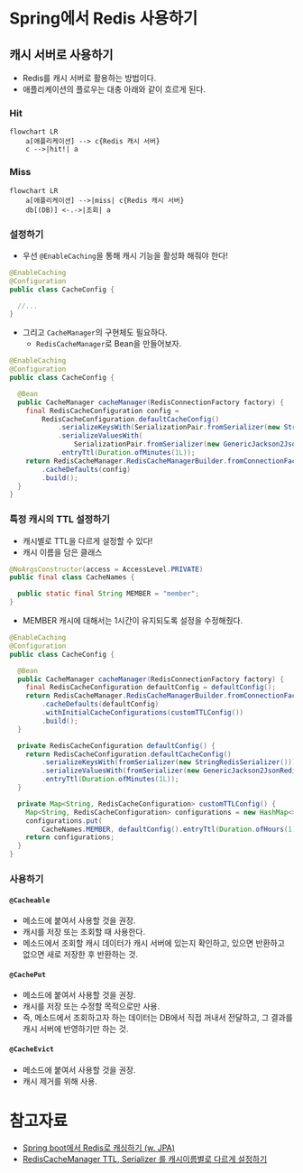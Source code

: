 # Spring에서 Redis 사용하기

## 캐시 서버로 사용하기

- Redis를 캐시 서버로 활용하는 방법이다.
- 애플리케이션의 플로우는 대충 아래와 같이 흐르게 된다.

### Hit

```mermaid
flowchart LR
    a[애플리케이션] --> c{Redis 캐시 서버}
    c -->|hit!| a
```

### Miss

```mermaid
flowchart LR
    a[애플리케이션] -->|miss| c{Redis 캐시 서버}
    db[(DB)] <-.->|조회| a
```

### 설정하기

- 우선 `@EnableCaching`을 통해 캐시 기능을 활성화 해줘야 한다!

```java
@EnableCaching
@Configuration
public class CacheConfig {

  //...
}
```

- 그리고 `CacheManager`의 구현체도 필요하다.
  - `RedisCacheManager`로 Bean을 만들어보자.

```java
@EnableCaching
@Configuration
public class CacheConfig {

  @Bean
  public CacheManager cacheManager(RedisConnectionFactory factory) {
    final RedisCacheConfiguration config =
        RedisCacheConfiguration.defaultCacheConfig()
            .serializeKeysWith(SerializationPair.fromSerializer(new StringRedisSerializer()))
            .serializeValuesWith(
                SerializationPair.fromSerializer(new GenericJackson2JsonRedisSerializer()))
            .entryTtl(Duration.ofMinutes(1L));
    return RedisCacheManager.RedisCacheManagerBuilder.fromConnectionFactory(factory)
        .cacheDefaults(config)
        .build();
  }
}
```

### 특정 캐시의 TTL 설정하기

- 캐시별로 TTL을 다르게 설정할 수 있다!
- 캐시 이름을 담은 클래스

```java
@NoArgsConstructor(access = AccessLevel.PRIVATE)
public final class CacheNames {

  public static final String MEMBER = "member";
}
```

- MEMBER 캐시에 대해서는 1시간이 유지되도록 설정을 수정해줬다.

```java
@EnableCaching
@Configuration
public class CacheConfig {

  @Bean
  public CacheManager cacheManager(RedisConnectionFactory factory) {
    final RedisCacheConfiguration defaultConfig = defaultConfig();
    return RedisCacheManager.RedisCacheManagerBuilder.fromConnectionFactory(factory)
        .cacheDefaults(defaultConfig)
        .withInitialCacheConfigurations(customTTLConfig())
        .build();
  }

  private RedisCacheConfiguration defaultConfig() {
    return RedisCacheConfiguration.defaultCacheConfig()
        .serializeKeysWith(fromSerializer(new StringRedisSerializer()))
        .serializeValuesWith(fromSerializer(new GenericJackson2JsonRedisSerializer()))
        .entryTtl(Duration.ofMinutes(1L));
  }

  private Map<String, RedisCacheConfiguration> customTTLConfig() {
    Map<String, RedisCacheConfiguration> configurations = new HashMap<>();
    configurations.put(
        CacheNames.MEMBER, defaultConfig().entryTtl(Duration.ofHours(1)));
    return configurations;
  }
}
```

### 사용하기

#### `@Cacheable`

- 메소드에 붙여서 사용할 것을 권장.
- 캐시를 저장 또는 조회할 때 사용한다.
- 메소드에서 조회할 캐시 데이터가 캐시 서버에 있는지 확인하고, 있으면 반환하고 없으면 새로 저장한 후 반환하는 것.

#### `@CachePut`

- 메소드에 붙여서 사용할 것을 권장.
- 캐시를 저장 또는 수정할 목적으로만 사용.
- 즉, 메소드에서 조회하고자 하는 데이터는 DB에서 직접 꺼내서 전달하고, 그 결과를 캐시 서버에 반영하기만 하는 것.

#### `@CacheEvict`

- 메소드에 붙여서 사용할 것을 권장.
- 캐시 제거를 위해 사용.

# 참고자료

- [Spring boot에서 Redis로 캐싱하기 (w. JPA)](https://velog.io/@juhyeon1114/Spring-boot%EC%97%90%EC%84%9C-Redis%EB%A1%9C-%EC%BA%90%EC%8B%B1%ED%95%98%EA%B8%B0-w.-JPA)
- [RedisCacheManager TTL, Serializer 를 캐시이름별로 다르게 설정하기](https://velog.io/@bonjugi/RedisCacheManager-TTL-Serializer-%EB%A5%BC-%EC%BA%90%EC%8B%9C%EC%9D%B4%EB%A6%84%EB%B3%84%EB%A1%9C-%EB%8B%A4%EB%A5%B4%EA%B2%8C-%EC%84%A4%EC%A0%95%ED%95%98%EA%B8%B0)

